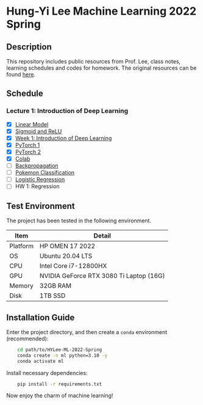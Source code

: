 # Hung-Yi Lee Machine Learning 2022 Spring

## Description

This repository includes public resources from Prof. Lee, class notes, learning schedules and codes for homework. The original resources can be found [here](https://speech.ee.ntu.edu.tw/~hylee/ml/2022-spring.php).

## Schedule

### Lecture 1: Introduction of Deep Learning
- [x] [Linear Model](https://youtu.be/Ye018rCVvOo)
- [x] [Sigmoid and ReLU](https://youtu.be/bHcJCp2Fyxs)
- [x] [Week 1: Introduction of Deep Learning](https://www.youtube.com/watch?v=7XZR0-4uS5s)
- [x] [PyTorch 1](https://youtu.be/85uJ9hSaXig)
- [x] [PyTorch 2](https://youtu.be/VbqNn20FoHM)
- [x] [Colab](https://youtu.be/YmPF0jrWn6Y)
- [ ] [Backpropagation](https://youtu.be/ibJpTrp5mcE)
- [ ] [Pokemon Classification](https://youtu.be/fZAZUYEeIMg)
- [ ] [Logistic Regression](https://youtu.be/hSXFuypLukA)
- [ ] HW 1: Regression

## Test Environment

The project has been tested in the following environment.

| Item | Detail |
| ---- | ---- |
| Platform | HP OMEN 17 2022 |
| OS | Ubuntu 20.04 LTS |
| CPU | Intel Core i7-12800HX |
| GPU | NVIDIA GeForce RTX 3080 Ti Laptop (16G) |
| Memory | 32GB RAM |
| Disk | 1TB SSD |

## Installation Guide

Enter the project directory, and then create a `conda` environment (recommended):

```bash
    cd path/to/HYLee-ML-2022-Spring
    conda create -n ml python=3.10 -y
    conda activate ml
```

Install necessary dependencies:

```bash
    pip install -r requirements.txt
```

Now enjoy the charm of machine learning!
